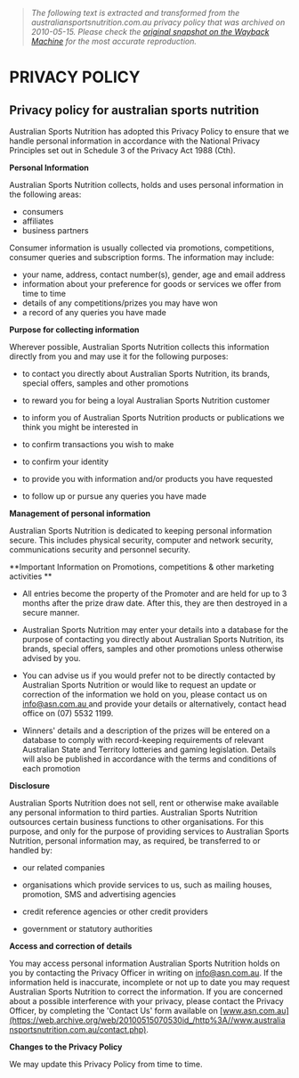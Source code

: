 > *The following text is extracted and transformed from the australiansportsnutrition.com.au privacy policy that was archived on 2010-05-15. Please check the [original snapshot on the Wayback Machine](https://web.archive.org/web/20100515070530id_/http%3A//www.australiansportsnutrition.com.au/privacy.php) for the most accurate reproduction.*

# PRIVACY POLICY

## Privacy policy for australian sports nutrition

Australian Sports Nutrition has adopted this Privacy Policy to ensure that we handle personal information in accordance with the National Privacy Principles set out in Schedule 3 of the Privacy Act 1988 (Cth).

**Personal Information**

Australian Sports Nutrition collects, holds and uses personal information in the following areas:

  * consumers
  * affiliates
  * business partners



Consumer information is usually collected via promotions, competitions, consumer queries and subscription forms. The information may include:

  * your name, address, contact number(s), gender, age and email address 
  * information about your preference for goods or services we offer from time to time
  * details of any competitions/prizes you may have won
  * a record of any queries you have made 



**Purpose for collecting information**

Wherever possible, Australian Sports Nutrition collects this information directly from you and may use it for the following purposes:

  * to contact you directly about Australian Sports Nutrition, its brands, special offers, samples and other promotions

  * to reward you for being a loyal Australian Sports Nutrition customer

  * to inform you of Australian Sports Nutrition products or publications we think you might be interested in

  * to confirm transactions you wish to make

  * to confirm your identity

  * to provide you with information and/or products you have requested

  * to follow up or pursue any queries you have made




**Management of personal information**

Australian Sports Nutrition is dedicated to keeping personal information secure. This includes physical security, computer and network security, communications security and personnel security.

**Important Information on Promotions, competitions & other marketing activities **

  * All entries become the property of the Promoter and are held for up to 3 months after the prize draw date. After this, they are then destroyed in a secure manner.



  * Australian Sports Nutrition may enter your details into a database for the purpose of contacting you directly about Australian Sports Nutrition, its brands, special offers, samples and other promotions unless otherwise advised by you.



  * You can advise us if you would prefer not to be directly contacted by Australian Sports Nutrition or would like to request an update or correction of the information we hold on you, please contact us on [info@asn.com.au ](https://web.archive.org/web/20100515070530id_/http%3A//www.australiansportsnutrition.com.au/contact.php?Store=Southport) and provide your details or alternatively, contact head office on (07) 5532 1199. 



  * Winners' details and a description of the prizes will be entered on a database to comply with record-keeping requirements of relevant Australian State and Territory lotteries and gaming legislation. Details will also be published in accordance with the terms and conditions of each promotion


**Disclosure**

Australian Sports Nutrition does not sell, rent or otherwise make available any personal information to third parties. Australian Sports Nutrition outsources certain business functions to other organisations. For this purpose, and only for the purpose of providing services to Australian Sports Nutrition, personal information may, as required, be transferred to or handled by:

  * our related companies

  * organisations which provide services to us, such as mailing houses, promotion, SMS and advertising agencies

  * credit reference agencies or other credit providers

  * government or statutory authorities




**Access and correction of details**

You may access personal information Australian Sports Nutrition holds on you by contacting the Privacy Officer in writing on [info@asn.com.au](https://web.archive.org/web/20100515070530id_/http%3A//www.australiansportsnutrition.com.au/contact.php?Store=Southport). If the information held is inaccurate, incomplete or not up to date you may request Australian Sports Nutrition to correct the information. If you are concerned about a possible interference with your privacy, please contact the Privacy Officer, by completing the 'Contact Us' form available on [www.asn.com.au](https://web.archive.org/web/20100515070530id_/http%3A//www.australiansportsnutrition.com.au/contact.php).

**Changes to the Privacy Policy**

We may update this Privacy Policy from time to time.
